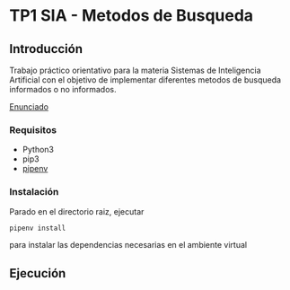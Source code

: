 
# TP1 SIA - Metodos de Busqueda

## Introducción

Trabajo práctico orientativo para la materia Sistemas de Inteligencia Artificial con el
objetivo de implementar diferentes metodos de busqueda informados o no informados.

[Enunciado](docs/SIA_TP1.pdf)

### Requisitos

- Python3
- pip3
- [pipenv](https://pypi.org/project/pipenv/)

### Instalación

Parado en el directorio raiz, ejecutar

```sh
pipenv install
```

para instalar las dependencias necesarias en el ambiente virtual

## Ejecución
